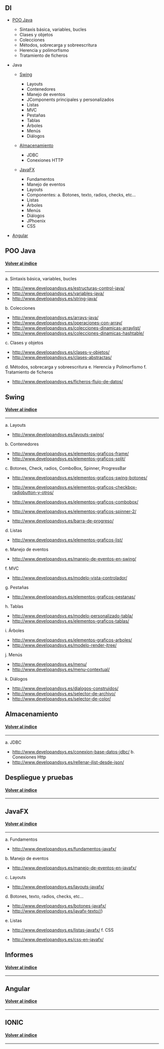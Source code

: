 
<a name="indice"></a>
## DI

 - <a href="./T1">POO Java</a>
	 - Sintaxis básica, variables, bucles
	 - Clases y objetos
	 - Colecciones
	 - Métodos, sobrecarga y sobreescritura
	 - Herencia y polimorfismo
	 - Tratamiento de ficheros
- <a>Java</a>
	 - <a href="./T2">Swing</a>
	 	- Layouts
		 - Contenedores	
		-  Manejo de eventos
		 - JComponents principales y personalizados
		 - Listas
		 - MVC
		 - Pestañas
		 - Tablas
		 - Árboles
		 - Menús
		 - Diálogos
	 - [Almacenamiento](#tema3) 
		 - JDBC
		 - Conexiones HTTP

	 - [JavaFX](#tema5) 
		 - Fundamentos
	 	- Manejo de eventos
		 - Layouts
		 - Componentes: a. Botones, texto, radios, checks, etc…
		 - Listas
		 - Árboles
		 - Menús
		 - Diálogos
		 - JPhoenix
		 - CSS

 - [Angular](#tema7) 

<a name="tema1"></a>
## POO Java 
#### [Volver al índice](#indice)
***

a.	Sintaxis básica, variables, bucles
- http://www.developandsys.es/estructuras-control-java/
- http://www.developandsys.es/variables-java/
- http://www.developandsys.es/string-java/

b.	Colecciones
- http://www.developandsys.es/arrays-java/
- http://www.developandsys.es/operaciones-con-array/
- http://www.developandsys.es/colecciones-dinamicas-arraylist/
- http://www.developandsys.es/colecciones-dinamicas-hashtable/

c.	Clases y objetos
- http://www.developandsys.es/clases-y-objetos/
- http://www.developandsys.es/clases-abstractas/

d.	Métodos, sobrecarga y sobreescritura
e.	Herencia y Polimorfismo
f.	Tratamiento de ficheros

- http://www.developandsys.es/ficheros-flujo-de-datos/

<a name="tema2"></a>
## Swing
#### [Volver al índice](#indice)
***
a. Layouts

- http://www.developandsys.es/layouts-swing/

b. Contenedores

- http://www.developandsys.es/elementos-graficos-frame/
- http://www.developandsys.es/elementos-graficos-split/

c. Botones, Check, radios, ComboBox, Spinner, ProgressBar

- http://www.developandsys.es/elementos-graficos-swing-botones/
- http://www.developandsys.es/elementos-graficos-checkbox-radiobutton-y-otros/

- http://www.developandsys.es/elementos-graficos-combobox/
- http://www.developandsys.es/elementos-graficos-spinner-2/
- http://www.developandsys.es/barra-de-progreso/

d. Listas

- http://www.developandsys.es/elementos-graficos-list/

e. Manejo de eventos

- http://www.developandsys.es/manejo-de-eventos-en-swing/

f. MVC

- http://www.developandsys.es/modelo-vista-controlador/

g. Pestañas

- http://www.developandsys.es/elementos-graficos-pestanas/

h. Tablas

- http://www.developandsys.es/modelo-personalizado-tabla/
- http://www.developandsys.es/elementos-graficos-tablas/

i. Árboles

- http://www.developandsys.es/elementos-graficos-arboles/
- http://www.developandsys.es/modelo-render-jtree/

j. Menús

- http://www.developandsys.es/menu/
- http://www.developandsys.es/menu-contextual/

k. Diálogos

- http://www.developandsys.es/dialogos-construidos/
- http://www.developandsys.es/selector-de-archivo/
- http://www.developandsys.es/selector-de-color/
<a name="tema3"></a>
## Almacenamiento				
#### [Volver al índice](#indice)
***
a. JDBC
- http://www.developandsys.es/conexion-base-datos-jdbc/
b. Conexiones Http
- http://www.developandsys.es/rellenar-jlist-desde-json/

<a name="tema4"></a>
## Despliegue y pruebas			
#### [Volver al índice](#indice)
***


<a name="tema5"></a>
## JavaFX			
#### [Volver al índice](#indice)
***
a. Fundamentos

- http://www.developandsys.es/fundamentos-javafx/

b. Manejo de eventos

- http://www.developandsys.es/manejo-de-eventos-en-javafx/

c. Layouts

- http://www.developandsys.es/layouts-javafx/

d. Botones, texto, radios, checks, etc…

- http://www.developandsys.es/botones-javafx/
- http://www.developandsys.es/javafx-texto//)

e. Listas

- http://www.developandsys.es/listas-javafx/
f. CSS

- http://www.developandsys.es/css-en-javafx/

<a name="tema6"></a>
## Informes				
#### [Volver al índice](#indice)
***


<a name="tema7"></a>
## Angular				
#### [Volver al índice](#indice)
***


<a name="tema8"></a>
## IONIC				
#### [Volver al índice](#indice)
***

